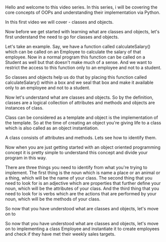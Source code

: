 Hello and welcome to this video series. 
In this series, i will be covering the core concepts of OOPs and understanding their implementation via Python.

In this first video we will cover - classes and objects.

Now before we get started with learning what are classes and objects, let's first understand the need to go for classes and objects.

Let's take an example. Say, we have a function called calculateSalary() which can be called on an Employee
to calculate the salary of that employee. Now in a normal program this function can be called on a Student as well but that doesn't make much of a sense. And we want to restrict the access to this function only to an employee and not to a student.

So classes and objects help us do that by placing this function called calculateSalary() within a box and we seal that box and make it available only to an employee and not to a student.

Now let's understand what are classes and objects.
So by the definition, classes are a logical collection of attributes and methods and objects are instances of class.

Class can be considered as a template and object is the implementation of the template. So at the time of creating an object you're giving life to a class which is also called as an object instantiation.

A class consists of attributes and methods.
Lets see how to identify them.

Now when you are just getting started with an object oriented programming concept it is pretty simple
to understand this concept and divide your program in this way.

There are three things you need to identify from what you're trying to implement.
The first thing is the noun which is name a place or an animal or a thing, which will be the name of your class.
The second thing that you need to look for is an adjective which are properties that further define your noun, which will be the attributes of your class.
And the third thing that you need to look for is verbs which are the actions that are performed by your noun, which will be the methods of your class.

So now that you have understood what are classes and objects, let's move on to 

So now that you have understood what are classes and objects, let's move on to implementing a class Employee and instantiate it to create employees and check if they have met their weekly sales targets.